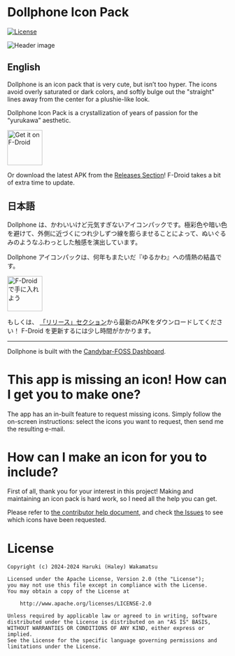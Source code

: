 # Dollphone Icon Pack

[![License](https://img.shields.io/github/license/zixpo/candybar?style=flat-square)](/LICENSE)

![Header image](./fastlane/metadata/android/en-US/images/featureGraphic.png)

## English
Dollphone is an icon pack that is very cute, but isn’t too hyper. The icons avoid overly saturated or dark colors, and softly bulge out the "straight" lines away from the center for a plushie-like look.

Dollphone Icon Pack is a crystallization of years of passion for the “yurukawa” aesthetic.

[<img src="https://gitlab.com/fdroid/artwork/-/blob/master/badge/get-it-on-en.svg"
     alt="Get it on F-Droid"
     height="80">](https://f-droid.org/packages/me.x2gd4.dollphone/)

Or download the latest APK from the [Releases Section](https://github.com/JapanYoshi/dollphone-foss/releases/latest)! F-Droid takes a bit of extra time to update.

## 日本語
Dollphone は、かわいいけど元気すぎないアイコンパックです。極彩色や暗い色を避けて、外側に近づくにつれ少しずつ線を膨らませることによって、ぬいぐるみのようなふわっとした触感を演出しています。

Dollphone アイコンパックは、何年もまたいだ『ゆるかわ』への情熱の結晶です。


[<img src="https://gitlab.com/fdroid/artwork/-/blob/master/badge/get-it-on-ja.svg"
     alt="F-Droid で手に入れよう"
     height="80">](https://f-droid.org/ja/packages/me.x2gd4.dollphone/)

もしくは、 [「リリース」セクション](https://github.com/JapanYoshi/dollphone-foss/releases/latest)から最新のAPKをダウンロードしてください！ F-Droid を更新するには少し時間がかかります。

---

Dollphone is built with the [Candybar-FOSS Dashboard](https://github.com/Donnnno/candybar-foss).

# This app is missing an icon! How can I get you to make one?

The app has an in-built feature to request missing icons. Simply follow the on-screen instructions: select the icons you want to request, then send me the resulting e-mail.

# How can I make an icon for you to include?

First of all, thank you for your interest in this project! Making and maintaining an icon pack is hard work, so I need all the help you can get.

Please refer to [the contributor help document](./help/how_to_contribute.md), and check [the Issues](https://github.com/JapanYoshi/dollphone-foss/issues) to see which icons have been requested.

# License
```
Copyright (c) 2024-2024 Haruki (Haley) Wakamatsu

Licensed under the Apache License, Version 2.0 (the "License");
you may not use this file except in compliance with the License.
You may obtain a copy of the License at

    http://www.apache.org/licenses/LICENSE-2.0

Unless required by applicable law or agreed to in writing, software
distributed under the License is distributed on an "AS IS" BASIS,
WITHOUT WARRANTIES OR CONDITIONS OF ANY KIND, either express or implied.
See the License for the specific language governing permissions and
limitations under the License.
```
